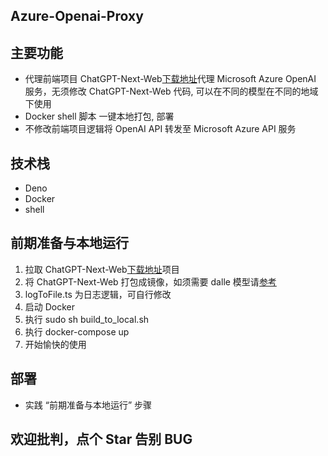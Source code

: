 ## Azure-Openai-Proxy

## 主要功能
- 代理前端项目 ChatGPT-Next-Web[下载地址](https://github.com/ChatGPTNextWeb/ChatGPT-Next-Web)代理 Microsoft Azure OpenAI 服务，无须修改 ChatGPT-Next-Web 代码, 可以在不同的模型在不同的地域下使用
- Docker shell 脚本 一键本地打包, 部署
- 不修改前端项目逻辑将 OpenAI API 转发至 Microsoft Azure API 服务

## 技术栈
- Deno
- Docker
- shell
  
## 前期准备与本地运行
1. 拉取 ChatGPT-Next-Web[下载地址](https://github.com/ChatGPTNextWeb/ChatGPT-Next-Web)项目
2. 将 ChatGPT-Next-Web 打包成镜像，如须需要 dalle 模型请[参考](https://github.com/ChatGPTNextWeb/ChatGPT-Next-Web/pull/4349)
3. logToFile.ts 为日志逻辑，可自行修改
4. 启动 Docker
5. 执行 sudo sh build_to_local.sh
6. 执行 docker-compose up
7. 开始愉快的使用

## 部署
- 实践 “前期准备与本地运行” 步骤

## 欢迎批判，点个 Star 告别 BUG